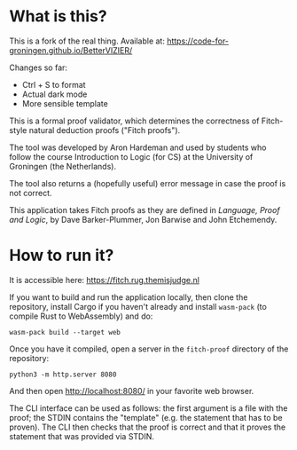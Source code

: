 # What is this?

This is a fork of the real thing.
Available at: https://code-for-groningen.github.io/BetterVIZIER/

Changes so far:
- Ctrl + S to format
- Actual dark mode
- More sensible template

This is a formal proof validator, which determines the correctness of Fitch-style natural deduction proofs ("Fitch proofs").

The tool was developed by Aron Hardeman and used by students who follow the course Introduction to Logic (for CS) at the University of Groningen (the Netherlands).

The tool also returns a (hopefully useful) error message in case the proof is not correct.

This application takes Fitch proofs as they are defined in *Language, Proof and Logic*, by Dave Barker-Plummer, Jon Barwise and John Etchemendy.

# How to run it?

It is accessible here: <https://fitch.rug.themisjudge.nl>

If you want to build and run the application locally, then clone the repository, install Cargo if you haven't already and install `wasm-pack` (to compile Rust to WebAssembly) and do:

```
wasm-pack build --target web
```

Once you have it compiled, open a server in the `fitch-proof` directory of the repository:
```
python3 -m http.server 8080
```

And then open [http://localhost:8080/](http://localhost:8080/) in your favorite web browser.

The CLI interface can be used as follows: the first argument is a file
with the proof; the STDIN contains the "template" (e.g. the statement
that has to be proven). The CLI then checks that the proof is correct
and that it proves the statement that was provided via STDIN.
